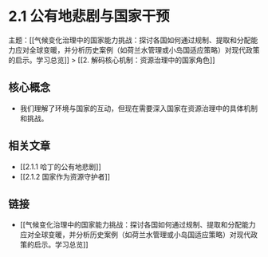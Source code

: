 # 2.1 公有地悲剧与国家干预

主题：[[气候变化治理中的国家能力挑战：探讨各国如何通过规制、提取和分配能力应对全球变暖，并分析历史案例（如荷兰水管理或小岛国适应策略）对现代政策的启示。学习总览]] > [[2. 解码核心机制：资源治理中的国家角色]]

## 核心概念

- 我们理解了环境与国家的互动，但现在需要深入国家在资源治理中的具体机制和挑战。

## 相关文章

- [[2.1.1 哈丁的公有地悲剧]]
- [[2.1.2 国家作为资源守护者]]

## 链接

- [[气候变化治理中的国家能力挑战：探讨各国如何通过规制、提取和分配能力应对全球变暖，并分析历史案例（如荷兰水管理或小岛国适应策略）对现代政策的启示。学习总览]]

